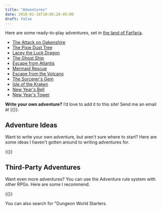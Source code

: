 ```yaml
---
title: "Adventures"
date: 2018-01-16T10:05:20-05:00
draft: false
---
```


Here are some ready-to-play adventures, set in [the land of Farfaria](/farfaria/).

- [The Attack on Oakenshire](/adventures/attack-on-oakenshire/)
- [The Pixie Dust Tree](/adventures/the-pixie-dust-tree/)
- [Lacey the Luck Dragon](/adventures/lacey-the-luck-dragon/)
- [The Ghost Ship](/adventures/the-ghost-ship/)
- [Escape from Atlantis](/adventures/escape-from-atlantis/)
- [Mermaid Rescue](/adventures/mermaid-rescue/)
- [Escape from the Volcano](/adventures/escape-from-the-volcano/)
- [The Sorcerer's Gem](/adventures/the-sorcerers-gem/)
- [Isle of the Kraken](/adventures/isle-of-the-kraken/)
- [New Year's Bell](/adventures/new-years-bell/)
- [New Year's Tower](/adventures/new-years-tower/)


**Write your own adventure?** I’d love to add it to this site! Send me an email at {{<email>}}.


## Adventure Ideas

Want to write your own adventure, but aren't sure where to start? Here are some ideas I haven't gotten around to writing adventures for.

{{<adventure-ideas>}}


## Third-Party Adventures

Want even more adventures? You can use the Adventure rule system with other RPGs. Here are some I recommend.

{{<adventure-third-party>}}

You can also search for "Dungeon World Starters.